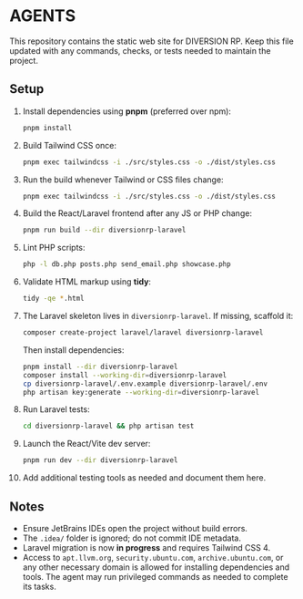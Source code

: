 # AGENTS

This repository contains the static web site for DIVERSION RP. Keep this file updated with any commands, checks, or tests needed to maintain the project.

## Setup
1. Install dependencies using **pnpm** (preferred over npm):
   ```bash
   pnpm install
   ```
2. Build Tailwind CSS once:
   ```bash
   pnpm exec tailwindcss -i ./src/styles.css -o ./dist/styles.css
   ```
3. Run the build whenever Tailwind or CSS files change:
   ```bash
   pnpm exec tailwindcss -i ./src/styles.css -o ./dist/styles.css
   ```
4. Build the React/Laravel frontend after any JS or PHP change:
   ```bash
   pnpm run build --dir diversionrp-laravel
   ```
5. Lint PHP scripts:
   ```bash
   php -l db.php posts.php send_email.php showcase.php
   ```
6. Validate HTML markup using **tidy**:
   ```bash
   tidy -qe *.html
   ```
7. The Laravel skeleton lives in `diversionrp-laravel`. If missing, scaffold it:
   ```bash
   composer create-project laravel/laravel diversionrp-laravel
   ```
   Then install dependencies:
   ```bash
   pnpm install --dir diversionrp-laravel
   composer install --working-dir=diversionrp-laravel
   cp diversionrp-laravel/.env.example diversionrp-laravel/.env
   php artisan key:generate --working-dir=diversionrp-laravel
   ```
8. Run Laravel tests:
   ```bash
   cd diversionrp-laravel && php artisan test
   ```
9. Launch the React/Vite dev server:
   ```bash
   pnpm run dev --dir diversionrp-laravel
   ```
10. Add additional testing tools as needed and document them here.

## Notes
- Ensure JetBrains IDEs open the project without build errors.
- The `.idea/` folder is ignored; do not commit IDE metadata.
- Laravel migration is now **in progress** and requires Tailwind CSS 4.
- Access to `apt.llvm.org`, `security.ubuntu.com`, `archive.ubuntu.com`, or any
  other necessary domain is allowed for installing dependencies and tools. The
  agent may run privileged commands as needed to complete its tasks.
